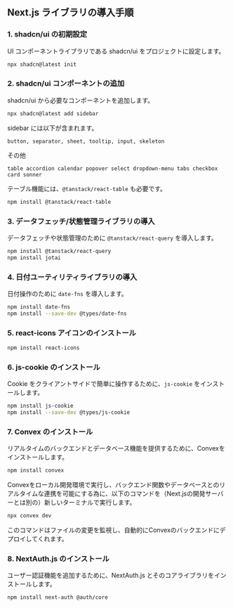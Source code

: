 ## Next.js ライブラリの導入手順

### 1. shadcn/ui の初期設定

UI コンポーネントライブラリである shadcn/ui をプロジェクトに設定します。

```bash
npx shadcn@latest init
```

### 2. shadcn/ui コンポーネントの追加

shadcn/ui から必要なコンポーネントを追加します。

```bash
npx shadcn@latest add sidebar
```
sidebar には以下が含まれます。
```
button, separator, sheet, tooltip, input, skeleton
```

その他
```
table accordion calendar popover select dropdown-menu tabs checkbox card sonner
```

テーブル機能には、`@tanstack/react-table` も必要です。
```bash
npm install @tanstack/react-table
```

### 3. データフェッチ/状態管理ライブラリの導入

データフェッチや状態管理のために `@tanstack/react-query` を導入します。

```bash
npm install @tanstack/react-query
npm install jotai
```

### 4. 日付ユーティリティライブラリの導入

日付操作のために `date-fns` を導入します。

```bash
npm install date-fns
npm install --save-dev @types/date-fns
```

### 5. react-icons アイコンのインストール

```bash
npm install react-icons
```

### 6. js-cookie のインストール

Cookie をクライアントサイドで簡単に操作するために、`js-cookie` をインストールします。

```bash
npm install js-cookie
npm install --save-dev @types/js-cookie
```

### 7. Convex のインストール

リアルタイムのバックエンドとデータベース機能を提供するために、Convexをインストールします。

```bash
npm install convex
```

Convexをローカル開発環境で実行し、バックエンド関数やデータベースとのリアルタイムな連携を可能にする為に、以下のコマンドを（Next.jsの開発サーバーとは別の）新しいターミナルで実行します。

```bash
npx convex dev
```

このコマンドはファイルの変更を監視し、自動的にConvexのバックエンドにデプロイしてくれます。

### 8. NextAuth.js のインストール

ユーザー認証機能を追加するために、NextAuth.js とそのコアライブラリをインストールします。

```bash
npm install next-auth @auth/core
```